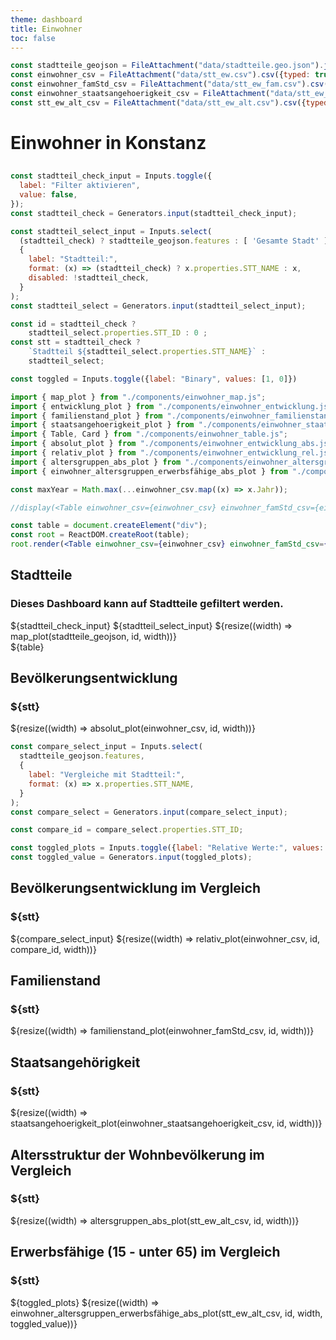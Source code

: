 ```yaml
---
theme: dashboard
title: Einwohner
toc: false
---
```


```js
const stadtteile_geojson = FileAttachment("data/stadtteile.geo.json").json();
const einwohner_csv = FileAttachment("data/stt_ew.csv").csv({typed: true});
const einwohner_famStd_csv = FileAttachment("data/stt_ew_fam.csv").csv({typed: true});
const einwohner_staatsangehoerigkeit_csv = FileAttachment("data/stt_ew_nat.csv").csv({typed: true});
const stt_ew_alt_csv = FileAttachment("data/stt_ew_alt.csv").csv({typed: true});
```

# Einwohner in Konstanz

<h2></h2>

<!-- Global Stadtteil Selection: affect all plots on this dashboard -->

```js
const stadtteil_check_input = Inputs.toggle({
  label: "Filter aktivieren",
  value: false,
});
const stadtteil_check = Generators.input(stadtteil_check_input);
```

```js
const stadtteil_select_input = Inputs.select(
  (stadtteil_check) ? stadtteile_geojson.features : [ 'Gesamte Stadt' ],
  {
    label: "Stadtteil:",
    format: (x) => (stadtteil_check) ? x.properties.STT_NAME : x,
    disabled: !stadtteil_check,
  }
);
const stadtteil_select = Generators.input(stadtteil_select_input);
```

```js
const id = stadtteil_check ?
    stadtteil_select.properties.STT_ID : 0 ;
const stt = stadtteil_check ?
    `Stadtteil ${stadtteil_select.properties.STT_NAME}` :
    stadtteil_select;
```
```js
const toggled = Inputs.toggle({label: "Binary", values: [1, 0]})
```


<!-- Iryna's second select button
```js
const groupedData = d3.group(einwohner_csv, d => d.STT);
//default value "Gesamtstadt"

// removed element with key "Gesamtstadt" and sorted alphabetically
const sortedData = Array.from(groupedData)
  .filter(([key, values]) => key !== "Gesamtstadt")
  .sort((a, b) => a[0].localeCompare(b[0]));

const combinedData = sortedData.flatMap(item => item[1]);
const groupedCombinedData = d3.group(combinedData, d => d.STT);

const select_ort = view(
  Inputs.select(
    groupedCombinedData,
    {label: html`<div class="st-title">Stadtteile:</div>`, unique: true}
  )
);
```
-->

```js
import { map_plot } from "./components/einwohner_map.js";
import { entwicklung_plot } from "./components/einwohner_entwicklung.js";
import { familienstand_plot } from "./components/einwohner_familienstand.js";
import { staatsangehoerigkeit_plot } from "./components/einwohner_staatsangehoerigkeit.js";
import { Table, Card } from "./components/einwohner_table.js";
import { absolut_plot } from "./components/einwohner_entwicklung_abs.js";
import { relativ_plot } from "./components/einwohner_entwicklung_rel.js";
import { altersgruppen_abs_plot } from "./components/einwohner_altersgruppen_abs.js";
import { einwohner_altersgruppen_erwerbsfähige_abs_plot } from "./components/einwohner_altersgruppen_erwerbsfahige_abs.js";
```

```js
const maxYear = Math.max(...einwohner_csv.map((x) => x.Jahr));

```

```jsx
//display(<Table einwohner_csv={einwohner_csv} einwohner_famStd_csv={einwohner_famStd_csv}    einwohner_staatsangehoerigkeit_csv={einwohner_staatsangehoerigkeit_csv} id={id} width={width} />)

const table = document.createElement("div");
const root = ReactDOM.createRoot(table);
root.render(<Table einwohner_csv={einwohner_csv} einwohner_famStd_csv={einwohner_famStd_csv}    einwohner_staatsangehoerigkeit_csv={einwohner_staatsangehoerigkeit_csv} stt_ew_alt_csv={stt_ew_alt_csv} id={id} width={width} />);
```

<div class="card">
  <h2>Stadtteile</h2>
  <h3>Dieses Dashboard kann auf Stadtteile gefiltert werden.</h3>
  ${stadtteil_check_input}
  ${stadtteil_select_input}
  ${resize((width) => map_plot(stadtteile_geojson, id, width))}
</div>

<div>
${table}
</div>

<!--

This one is redundant with the one after, right? Which one do we
prefer for the final product?

<div class="card">
  <h2>Bevölkerungsentwicklung</h2>
  <h3>${stt}</h3>
  ${resize((width) => entwicklung_plot(einwohner_csv, id, width))}
</div>

-->

<div class="card">
  <h2>Bevölkerungsentwicklung</h2>
  <h3>${stt}</h3>
  ${resize((width) => absolut_plot(einwohner_csv, id, width))}
</div>


```js
const compare_select_input = Inputs.select(
  stadtteile_geojson.features,
  {
    label: "Vergleiche mit Stadtteil:",
    format: (x) => x.properties.STT_NAME,
  }
);
const compare_select = Generators.input(compare_select_input);
```

```js
const compare_id = compare_select.properties.STT_ID;
```

```js
const toggled_plots = Inputs.toggle({label: "Relative Werte:", values: [1, 0]});
const toggled_value = Generators.input(toggled_plots);
```

<div class="card">
  <h2>Bevölkerungsentwicklung im Vergleich</h2>
  <h3>${stt}</h3>
  ${compare_select_input}
  ${resize((width) => relativ_plot(einwohner_csv, id, compare_id, width))}
</div>

<div class="card">
  <h2>Familienstand</h2>
  <h3>${stt}</h3>
  ${resize((width) => familienstand_plot(einwohner_famStd_csv, id, width))}
</div>

<div class="card">
  <h2>Staatsangehörigkeit</h2>
  <h3>${stt}</h3>
  ${resize((width) => staatsangehoerigkeit_plot(einwohner_staatsangehoerigkeit_csv, id, width))}
</div>

<div class="card">
  <h2>Altersstruktur der Wohnbevölkerung im Vergleich</h2>
  <h3>${stt}</h3>
  ${resize((width) => altersgruppen_abs_plot(stt_ew_alt_csv, id, width))}
</div>

<div class="card">
  <h2>Erwerbsfähige (15 - unter 65) im Vergleich</h2>
  <h3>${stt}</h3>
  ${toggled_plots}
  ${resize((width) => einwohner_altersgruppen_erwerbsfähige_abs_plot(stt_ew_alt_csv, id, width, toggled_value))}
</div>
